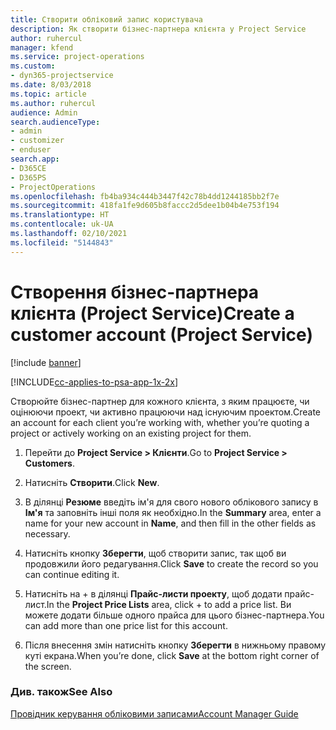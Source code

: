 ```yaml
---
title: Створити обліковий запис користувача
description: Як створити бізнес-партнера клієнта у Project Service
author: ruhercul
manager: kfend
ms.service: project-operations
ms.custom:
- dyn365-projectservice
ms.date: 8/03/2018
ms.topic: article
ms.author: ruhercul
audience: Admin
search.audienceType:
- admin
- customizer
- enduser
search.app:
- D365CE
- D365PS
- ProjectOperations
ms.openlocfilehash: fb4ba934c444b3447f42c78b4dd1244185bb2f7e
ms.sourcegitcommit: 418fa1fe9d605b8faccc2d5dee1b04b4e753f194
ms.translationtype: HT
ms.contentlocale: uk-UA
ms.lasthandoff: 02/10/2021
ms.locfileid: "5144843"
---
```

# <a name="create-a-customer-account-project-service"></a><span data-ttu-id="759c9-103">Створення бізнес-партнера клієнта (Project Service)</span><span class="sxs-lookup"><span data-stu-id="759c9-103">Create a customer account (Project Service)</span></span>

[!include [banner](../includes/psa-now-project-operations.md)]

[!INCLUDE[cc-applies-to-psa-app-1x-2x](../includes/cc-applies-to-psa-app-1x-2x.md)]

<span data-ttu-id="759c9-104">Створюйте бізнес-партнер для кожного клієнта, з яким працюєте, чи оцінюючи проект, чи активно працюючи над існуючим проектом.</span><span class="sxs-lookup"><span data-stu-id="759c9-104">Create an account for each client you’re working with, whether you’re quoting a project or actively working on an existing project for them.</span></span>  
  
1.  <span data-ttu-id="759c9-105">Перейти до **Project Service > Клієнти**.</span><span class="sxs-lookup"><span data-stu-id="759c9-105">Go to **Project Service > Customers**.</span></span>  
  
2.  <span data-ttu-id="759c9-106">Натисніть **Створити**.</span><span class="sxs-lookup"><span data-stu-id="759c9-106">Click **New**.</span></span>  
  
3.  <span data-ttu-id="759c9-107">В ділянці **Резюме** введіть ім'я для свого нового облікового запису в **Ім'я** та заповніть інші поля як необхідно.</span><span class="sxs-lookup"><span data-stu-id="759c9-107">In the **Summary** area, enter a name for your new account in **Name**, and then fill in the other fields as necessary.</span></span>  
  
4.  <span data-ttu-id="759c9-108">Натисніть кнопку **Зберегти**, щоб створити запис, так щоб ви продовжили його редагування.</span><span class="sxs-lookup"><span data-stu-id="759c9-108">Click **Save** to create the record so you can continue editing it.</span></span>  
  
5.  <span data-ttu-id="759c9-109">Натисніть на + в ділянці **Прайс-листи проекту**, щоб додати прайс-лист.</span><span class="sxs-lookup"><span data-stu-id="759c9-109">In the **Project Price Lists** area, click + to add a price list.</span></span> <span data-ttu-id="759c9-110">Ви можете додати більше одного прайса для цього бізнес-партнера.</span><span class="sxs-lookup"><span data-stu-id="759c9-110">You can add more than one price list for this account.</span></span>  
  
6.  <span data-ttu-id="759c9-111">Після внесення змін натисніть кнопку **Зберегти** в нижньому правому куті екрана.</span><span class="sxs-lookup"><span data-stu-id="759c9-111">When you’re done, click **Save** at the bottom right corner of the screen.</span></span>  
  
### <a name="see-also"></a><span data-ttu-id="759c9-112">Див. також</span><span class="sxs-lookup"><span data-stu-id="759c9-112">See Also</span></span>  
 [<span data-ttu-id="759c9-113">Провідник керування обліковими записами</span><span class="sxs-lookup"><span data-stu-id="759c9-113">Account Manager Guide</span></span>](../psa/account-manager-guide.md)
